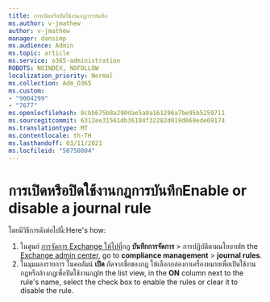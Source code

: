```yaml
---
title: การเปิดหรือปิดใช้งานกฎการบันทึก
ms.author: v-jmathew
author: v-jmathew
manager: dansimp
ms.audience: Admin
ms.topic: article
ms.service: o365-administration
ROBOTS: NOINDEX, NOFOLLOW
localization_priority: Normal
ms.collection: Adm_O365
ms.custom:
- "9004299"
- "7677"
ms.openlocfilehash: 8cbb675b8a290dae5a0a161296a7be95b5259711
ms.sourcegitcommit: 6312ee31561db36104f32282d019d069ede69174
ms.translationtype: MT
ms.contentlocale: th-TH
ms.lasthandoff: 03/11/2021
ms.locfileid: "50750804"
---
```

# <a name="enable-or-disable-a-journal-rule"></a><span data-ttu-id="dabb3-102">การเปิดหรือปิดใช้งานกฎการบันทึก</span><span class="sxs-lookup"><span data-stu-id="dabb3-102">Enable or disable a journal rule</span></span>

<span data-ttu-id="dabb3-103">โดยมีวิธีการดังต่อไปนี้:</span><span class="sxs-lookup"><span data-stu-id="dabb3-103">Here's how:</span></span>

1. <span data-ttu-id="dabb3-104">ในศูนย์ [การจัดการ Exchange ให้ไปที่](https://go.microsoft.com/fwlink/p/?linkid=2059104)กฎ **บันทึกการจัดการ**  >  การปฏิบัติตามนโยบาย</span><span class="sxs-lookup"><span data-stu-id="dabb3-104">In the [Exchange admin center](https://go.microsoft.com/fwlink/p/?linkid=2059104), go to **compliance management** > **journal rules**.</span></span>
2. <span data-ttu-id="dabb3-105">ในมุมมองรายการ ในคอลัมน์ **เปิด** ถัดจากชื่อของกฎ ให้เลือกกล่องกาเครื่องหมายเพื่อเปิดใช้งานกฎหรือล้างกฎเพื่อปิดใช้งานกฎ</span><span class="sxs-lookup"><span data-stu-id="dabb3-105">In the list view, in the **ON** column next to the rule's name, select the check box to enable the rules or clear it to disable the rule.</span></span>
